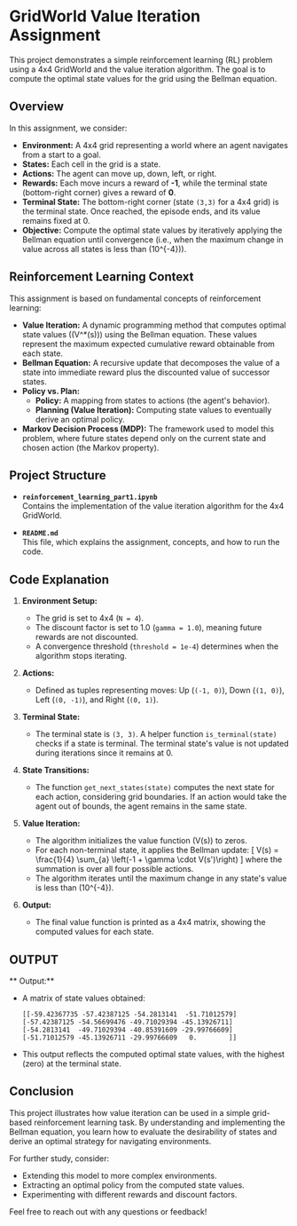 # GridWorld Value Iteration Assignment

This project demonstrates a simple reinforcement learning (RL) problem using a 4x4 GridWorld and the value iteration algorithm. The goal is to compute the optimal state values for the grid using the Bellman equation.

## Overview

In this assignment, we consider:
- **Environment:** A 4x4 grid representing a world where an agent navigates from a start to a goal.
- **States:** Each cell in the grid is a state.
- **Actions:** The agent can move up, down, left, or right.
- **Rewards:** Each move incurs a reward of **-1**, while the terminal state (bottom-right corner) gives a reward of **0**.
- **Terminal State:** The bottom-right corner (state `(3,3)` for a 4x4 grid) is the terminal state. Once reached, the episode ends, and its value remains fixed at 0.
- **Objective:** Compute the optimal state values by iteratively applying the Bellman equation until convergence (i.e., when the maximum change in value across all states is less than \(10^{-4}\)).

## Reinforcement Learning Context

This assignment is based on fundamental concepts of reinforcement learning:
- **Value Iteration:** A dynamic programming method that computes optimal state values (\(V^*(s)\)) using the Bellman equation. These values represent the maximum expected cumulative reward obtainable from each state.
- **Bellman Equation:** A recursive update that decomposes the value of a state into immediate reward plus the discounted value of successor states.
- **Policy vs. Plan:**
  - **Policy:** A mapping from states to actions (the agent's behavior).
  - **Planning (Value Iteration):** Computing state values to eventually derive an optimal policy.
- **Markov Decision Process (MDP):** The framework used to model this problem, where future states depend only on the current state and chosen action (the Markov property).

## Project Structure

- **`reinforcement_learning_part1.ipynb`**  
  Contains the implementation of the value iteration algorithm for the 4x4 GridWorld.
  
- **`README.md`**  
  This file, which explains the assignment, concepts, and how to run the code.

## Code Explanation

1. **Environment Setup:**
   - The grid is set to 4x4 (`N = 4`).
   - The discount factor is set to 1.0 (`gamma = 1.0`), meaning future rewards are not discounted.
   - A convergence threshold (`threshold = 1e-4`) determines when the algorithm stops iterating.

2. **Actions:**
   - Defined as tuples representing moves: Up (`(-1, 0)`), Down (`(1, 0)`), Left (`(0, -1)`), and Right (`(0, 1)`).

3. **Terminal State:**
   - The terminal state is `(3, 3)`. A helper function `is_terminal(state)` checks if a state is terminal. The terminal state's value is not updated during iterations since it remains at 0.

4. **State Transitions:**
   - The function `get_next_states(state)` computes the next state for each action, considering grid boundaries. If an action would take the agent out of bounds, the agent remains in the same state.

5. **Value Iteration:**
   - The algorithm initializes the value function \(V(s)\) to zeros.
   - For each non-terminal state, it applies the Bellman update:
     \[
     V(s) = \frac{1}{4} \sum_{a} \left(-1 + \gamma \cdot V(s')\right)
     \]
     where the summation is over all four possible actions.
   - The algorithm iterates until the maximum change in any state's value is less than \(10^{-4}\).

6. **Output:**
   - The final value function is printed as a 4x4 matrix, showing the computed values for each state.

## OUTPUT

  ** Output:**
   - A matrix of state values obtained:
     ```
     [[-59.42367735 -57.42387125 -54.2813141  -51.71012579]
     [-57.42387125 -54.56699476 -49.71029394 -45.13926711]
     [-54.2813141  -49.71029394 -40.85391609 -29.99766609]
     [-51.71012579 -45.13926711 -29.99766609   0.        ]]
     ```
   - This output reflects the computed optimal state values, with the highest (zero) at the terminal state.

## Conclusion

This project illustrates how value iteration can be used in a simple grid-based reinforcement learning task. By understanding and implementing the Bellman equation, you learn how to evaluate the desirability of states and derive an optimal strategy for navigating environments.

For further study, consider:
- Extending this model to more complex environments.
- Extracting an optimal policy from the computed state values.
- Experimenting with different rewards and discount factors.

Feel free to reach out with any questions or feedback!

